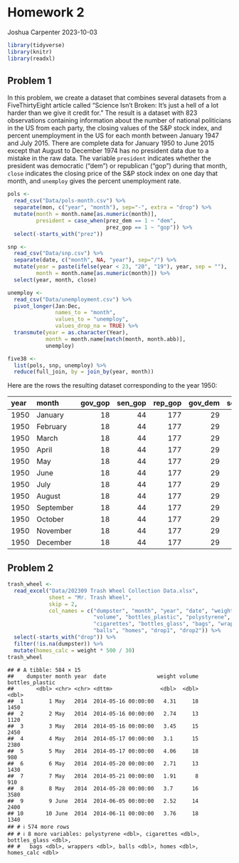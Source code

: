 Homework 2
================
Joshua Carpenter
2023-10-03

``` r
library(tidyverse)
library(knitr)
library(readxl)
```

## Problem 1

In this problem, we create a dataset that combines several datasets from
a FiveThirtyEight article called “Science Isn’t Broken: It’s just a hell
of a lot harder than we give it credit for.” The result is a dataset
with 823 observations containing information about the number of
national politicians in the US from each party, the closing values of
the S&P stock index, and percent unemployment in the US for each month
between January 1947 and July 2015. There are complete data for January
1950 to June 2015 except that August to December 1974 has no president
data due to a mistake in the raw data. The variable `president`
indicates whether the president was democratic (“dem”) or republican
(“gop”) during that month, `close` indicates the closing price of the
S&P stock index on one day that month, and `unemploy` gives the percent
unemployment rate.

``` r
pols <- 
  read_csv("Data/pols-month.csv") %>%
  separate(mon, c("year", "month"), sep="-", extra = "drop") %>%
  mutate(month = month.name[as.numeric(month)], 
         president = case_when(prez_dem == 1 ~ "dem", 
                               prez_gop == 1 ~ "gop")) %>%
  select(-starts_with("prez"))

snp <-
  read_csv("Data/snp.csv") %>%
  separate(date, c("month", NA, "year"), sep="/") %>%
  mutate(year = paste(ifelse(year < 23, "20", "19"), year, sep = ""), 
         month = month.name[as.numeric(month)]) %>%
  select(year, month, close)

unemploy <-
  read_csv("Data/unemployment.csv") %>%
  pivot_longer(Jan:Dec, 
               names_to = "month", 
               values_to = "unemploy",
               values_drop_na = TRUE) %>%
  transmute(year = as.character(Year), 
            month = month.name[match(month, month.abb)], 
            unemploy)

five38 <-
  list(pols, snp, unemploy) %>%
  reduce(full_join, by = join_by(year, month))
```

Here are the rows the resulting dataset corresponding to the year 1950:

| year | month     | gov_gop | sen_gop | rep_gop | gov_dem | sen_dem | rep_dem | president | close | unemploy |
|:-----|:----------|--------:|--------:|--------:|--------:|--------:|--------:|:----------|------:|---------:|
| 1950 | January   |      18 |      44 |     177 |      29 |      57 |     269 | dem       | 17.05 |      6.5 |
| 1950 | February  |      18 |      44 |     177 |      29 |      57 |     269 | dem       | 17.22 |      6.4 |
| 1950 | March     |      18 |      44 |     177 |      29 |      57 |     269 | dem       | 17.29 |      6.3 |
| 1950 | April     |      18 |      44 |     177 |      29 |      57 |     269 | dem       | 17.96 |      5.8 |
| 1950 | May       |      18 |      44 |     177 |      29 |      57 |     269 | dem       | 18.78 |      5.5 |
| 1950 | June      |      18 |      44 |     177 |      29 |      57 |     269 | dem       | 17.69 |      5.4 |
| 1950 | July      |      18 |      44 |     177 |      29 |      57 |     269 | dem       | 17.84 |      5.0 |
| 1950 | August    |      18 |      44 |     177 |      29 |      57 |     269 | dem       | 18.42 |      4.5 |
| 1950 | September |      18 |      44 |     177 |      29 |      57 |     269 | dem       | 19.45 |      4.4 |
| 1950 | October   |      18 |      44 |     177 |      29 |      57 |     269 | dem       | 19.53 |      4.2 |
| 1950 | November  |      18 |      44 |     177 |      29 |      57 |     269 | dem       | 19.51 |      4.2 |
| 1950 | December  |      18 |      44 |     177 |      29 |      57 |     269 | dem       | 20.43 |      4.3 |

## Problem 2

``` r
trash_wheel <-
  read_excel("Data/202309 Trash Wheel Collection Data.xlsx", 
             sheet = "Mr. Trash Wheel", 
             skip = 2,
             col_names = c("dumpster", "month", "year", "date", "weight", 
                           "volume", "bottles_plastic", "polystyrene", 
                           "cigarettes", "bottles_glass", "bags", "wrappers", 
                           "balls", "homes", "drop1", "drop2")) %>%
  select(-starts_with("drop")) %>%
  filter(!is.na(dumpster)) %>%
  mutate(homes_calc = weight * 500 / 30)
trash_wheel
```

    ## # A tibble: 584 × 15
    ##    dumpster month year  date                weight volume bottles_plastic
    ##       <dbl> <chr> <chr> <dttm>               <dbl>  <dbl>           <dbl>
    ##  1        1 May   2014  2014-05-16 00:00:00   4.31     18            1450
    ##  2        2 May   2014  2014-05-16 00:00:00   2.74     13            1120
    ##  3        3 May   2014  2014-05-16 00:00:00   3.45     15            2450
    ##  4        4 May   2014  2014-05-17 00:00:00   3.1      15            2380
    ##  5        5 May   2014  2014-05-17 00:00:00   4.06     18             980
    ##  6        6 May   2014  2014-05-20 00:00:00   2.71     13            1430
    ##  7        7 May   2014  2014-05-21 00:00:00   1.91      8             910
    ##  8        8 May   2014  2014-05-28 00:00:00   3.7      16            3580
    ##  9        9 June  2014  2014-06-05 00:00:00   2.52     14            2400
    ## 10       10 June  2014  2014-06-11 00:00:00   3.76     18            1340
    ## # ℹ 574 more rows
    ## # ℹ 8 more variables: polystyrene <dbl>, cigarettes <dbl>, bottles_glass <dbl>,
    ## #   bags <dbl>, wrappers <dbl>, balls <dbl>, homes <dbl>, homes_calc <dbl>
